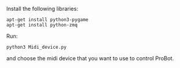 Install the following libraries:

    apt-get install python3-pygame
    apt-get install python-zmq

Run:

    python3 Midi_device.py

and choose the midi device that you want to use to control ProBot.
